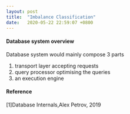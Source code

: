 ```yaml
---
layout: post
title:  "Imbalance Classification"
date:   2020-05-22 22:59:07 +0800
---
```

#### Database system overview

Database system would mainly compose 3 parts

1. transport layer accepting requests
2. query processor optimising the queries
3. an execution engine

#### Reference

[1]Database Internals,Alex Petrov, 2019